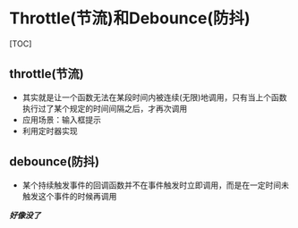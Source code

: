 # Throttle(节流)和Debounce(防抖)

[TOC]

## throttle(节流)

* 其实就是让一个函数无法在某段时间内被连续(无限)地调用，只有当上个函数执行过了某个规定的时间间隔之后，才再次调用
* 应用场景：输入框提示
* 利用定时器实现

## debounce(防抖)

* 某个持续触发事件的回调函数并不在事件触发时立即调用，而是在一定时间未触发这个事件的时候再调用







***好像没了***